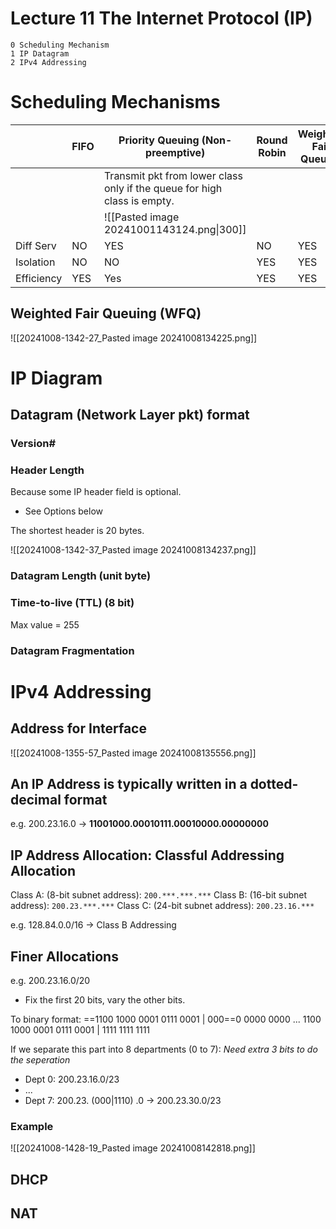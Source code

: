 # Lecture 11 The Internet Protocol (IP) 

```
0 Scheduling Mechanism 
1 IP Datagram 
2 IPv4 Addressing
```

# Scheduling Mechanisms

|            | FIFO | Priority Queuing (Non-preemptive)                                        | Round Robin | Weighted Fair Queuing |
| ---------- | ---- | ------------------------------------------------------------------------ | ----------- | --------------------- |
|            |      | Transmit pkt from lower class only if the queue for high class is empty. |             |                       |
|            |      | ![[Pasted image 20241001143124.png\|300]]                                |             |                       |
| Diff Serv  | NO   | YES                                                                      | NO          | YES                   |
| Isolation  | NO   | NO                                                                       | YES         | YES                   |
| Efficiency | YES  | Yes                                                                      | YES         | YES                   |

## Weighted Fair Queuing (WFQ) 

![[20241008-1342-27_Pasted image 20241008134225.png]]
# IP Diagram 

## Datagram (Network Layer pkt) format 

### Version# 

### Header Length 

Because some IP header field is optional. 
- See Options below 

The shortest header is 20 bytes. 

![[20241008-1342-37_Pasted image 20241008134237.png]]

### Datagram Length (unit byte)

### Time-to-live (TTL) (8 bit) 

Max value = 255 

### Datagram Fragmentation

# IPv4 Addressing 

## Address for Interface 

![[20241008-1355-57_Pasted image 20241008135556.png]]

## An IP Address is typically written in a dotted-decimal format 

e.g. 200.23.16.0 -> **11001000.00010111.00010000.00000000**

## IP Address Allocation: Classful Addressing Allocation 

Class A: (8-bit subnet address): `200.***.***.***` 
Class B: (16-bit subnet address): `200.23.***.***` 
Class C: (24-bit subnet address): `200.23.16.***`

e.g. 128.84.0.0/16 -> Class B Addressing 

## Finer Allocations 

e.g. 200.23.16.0/20
- Fix the first 20 bits, vary the other bits. 

To binary format: 
==1100 1000 0001 0111 0001 | 000==0 0000 0000
... 
1100 1000 0001 0111 0001 | 1111 1111 1111 

If we separate this part into 8 departments (0 to 7): 
*Need extra 3 bits to do the seperation* 
- Dept 0: 200.23.16.0/23 
- ... 
- Dept 7: 200.23. (000|1110) .0 -> 200.23.30.0/23 

### Example 

![[20241008-1428-19_Pasted image 20241008142818.png]]

## DHCP 



## NAT

